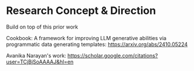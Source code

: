 # Research Concept & Direction

Build on top of this prior work

Cookbook: A framework for improving LLM generative abilities via programmatic data generating templates:
https://arxiv.org/abs/2410.05224

Avanika Narayan's work: https://scholar.google.com/citations?user=TCjBjSoAAAAJ&hl=en
